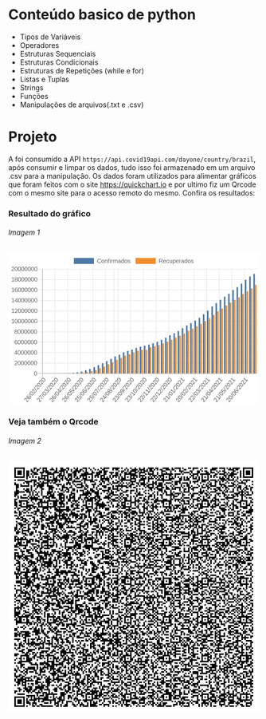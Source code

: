 # Conteúdo basico de python
- Tipos de Variáveis
- Operadores
- Estruturas Sequenciais
- Estruturas Condicionais
- Estruturas de Repetições (while e for)
- Listas e Tuplas
- Strings
- Funções
- Manipulações de arquivos(.txt e .csv)

# Projeto
A foi consumido a API `https://api.covid19api.com/dayone/country/brazil`, após 
consumir e limpar os dados, tudo isso foi armazenado em um arquivo .csv para a
manipulação. Os dados foram utilizados para alimentar gráficos que foram feitos
com o site <https://quickchart.io> e por ultimo fiz um Qrcode com o mesmo site
para o acesso remoto do mesmo. Confira os resultados:

### Resultado do gráfico
###### Imagem 1 
![gráfico feito](meu-primeiro-grafico.png)

### Veja também o Qrcode
###### Imagem 2
![qrcode](qr-code.png)